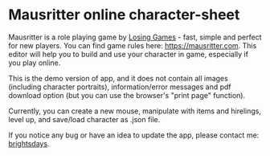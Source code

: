 # Mausritter online character-sheet

Mausritter is a role playing game by [Losing Games](https://losing.games/) - fast, simple and perfect for new players. You can find game rules here: https://mausritter.com.
This editor will help you to build and use your character in game, especially if you play online.

This is the demo version of app, and it does not contain all images (including character portraits), information/error messages and pdf download option (but you can use the browser's "print page" function).

Currently, you can create a new mouse, manipulate with items and hirelings, level up, and save/load character as .json file.

If you notice any bug or have an idea to update the app, please contact me: [brightsdays](https://brightsdays.github.io/contacts).
